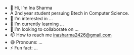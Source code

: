 - 👋 Hi, I’m Ina Sharma
- A 2nd year student persuing Btech in Computer Science.
- 👀 I’m interested in ...
- 🌱 I’m currently learning ...
- 💞️ I’m looking to collaborate on ...
- 📫 How to reach me  inasharma2426@gmail.com
- 😄 Pronouns: ...
- ⚡ Fun fact: ...

<!---
Coderisa/Coderisa is a ✨ special ✨ repository because its `README.md` (this file) appears on your GitHub profile.
You can click the Preview link to take a look at your changes.
--->
